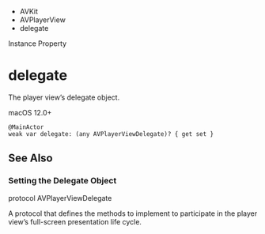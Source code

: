 

- AVKit
- AVPlayerView
-  delegate 

Instance Property

# delegate

The player view’s delegate object.

macOS 12.0+

``` source
@MainActor
weak var delegate: (any AVPlayerViewDelegate)? { get set }
```

## See Also

### Setting the Delegate Object

protocol AVPlayerViewDelegate

A protocol that defines the methods to implement to participate in the player view’s full-screen presentation life cycle.


